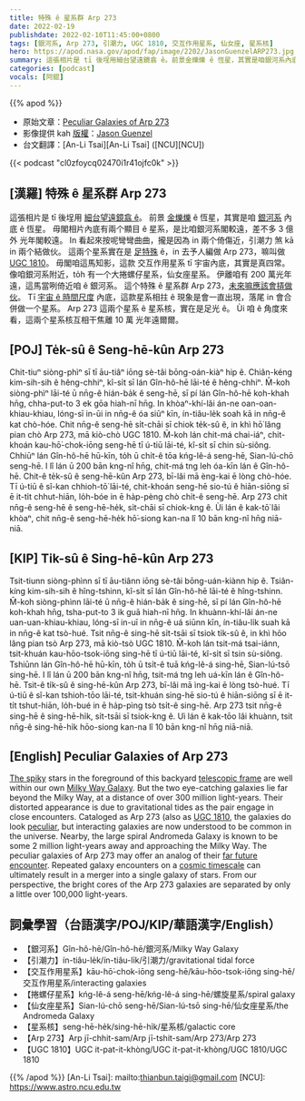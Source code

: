 ```yaml
---
title: 特殊 ê 星系群 Arp 273
date: 2022-02-19
publishdate: 2022-02-10T11:45:00+0800
tags: [銀河系, Arp 273, 引潮力, UGC 1810, 交互作用星系, 仙女座, 星系核]
hero: https://apod.nasa.gov/apod/fap/image/2202/JasonGuenzelARP273.jpg
summary: 這張相片是 tī 後埕用細台望遠鏡翕 ê。前景金爍爍 ê 恆星，其實是咱銀河系內底 ê 恆星。
categories: [podcast]
vocals: [阿錕]
---
```


{{% apod %}}

- 原始文章：[Peculiar Galaxies of Arp 273](https://apod.nasa.gov/apod/ap220210.html)
- 影像提供 kah [版權][copyright]：[Jason Guenzel](https://www.facebook.com/TheVastReaches)
- 台文翻譯：[An-Li Tsai][An-Li Tsai] ([NCU][NCU])

{{< podcast "cl0zfoycq02470i1r41ojfc0k" >}}

## [漢羅] 特殊 ê 星系群 Arp 273
這張相片是 tī 後埕用 [細台望遠鏡翕 ê][telescopic frame]。
前景 [金爍爍][The spiky] ê 恆星，其實是咱 [銀河系][Milky Way Galaxy] 內底 ê 恆星。
毋閣相片內底有兩个顯目 ê 星系，是比咱銀河系閣較遠，差不多 3 億外 光年閣較遠。
In 看起來按呢彎彎曲曲，攏是因為 in 兩个倚傷近，引潮力 煞 kā in 兩个結做伙。
這兩个星系實在是 [足特殊][peculiar] ê，in 去予人編做 Arp 273，嘛叫做 [UGC 1810][UGC 1810]。
毋閣咱這馬知影，這款 交互作用星系 tī 宇宙內底，其實是真四常。
像咱銀河系附近，to̍h 有一个大捲螺仔星系，仙女座星系。
伊離咱有 200 萬光年遠，這馬當咧倚近咱 ê 銀河系。
這个特殊 ê 星系群 Arp 273，[未來嘛應該會挵做伙][far future encounter]。
Tī [宇宙 ê 時間尺度][cosmic timescale] 內底，這款星系相拄 ê 現象是會一直出現，落尾 in 會合併做一个星系。
Arp 273 這兩个星系 ê 星系核，實在是足光 ê。
Ùi 咱 ê 角度來看，這兩个星系核互相干焦離 10 萬 光年遠爾爾。


## [POJ] Te̍k-sû ê Seng-hē-kûn Arp 273
Chit-tiuⁿ siòng-phìⁿ sī tī āu-tiâⁿ iōng sè-tâi bōng-oán-kiàⁿ hip ê.
Chiân-kéng kim-sih-sih ê hêng-chhiⁿ, kî-si̍t sī lán Gîn-hô-hē lāi-té ê hêng-chhiⁿ.
M̄-koh siòng-phìⁿ lāi-té ū nn̄g-ê hián-ba̍k ê seng-hē, sī pí lán Gîn-hô-hē koh-khah hn̄g, chha-put-to 3 ek gōa hiah-nī hn̄g.
In khòaⁿ-khí-lâi án-ne oan-oan-khiau-khiau, lóng-sī in-ūi in nn̄g-ê óa siūⁿ kīn, ín-tiâu-le̍k soah kā in nn̄g-ê kat chò-hóe.
Chit nn̄g-ê seng-hē si̍t-chāi sī chiok te̍k-sû ê, in khì hō͘ lâng pian chò Arp 273, mā kiò-chò UGC 1810.
M̄-koh lán chit-má chai-iáⁿ, chit-khoán kau-hō͘-chok-iōng seng-hē tī ú-tiū lāi-té, kî-si̍t sī chin sù-siông.
Chhiūⁿ lán Gîn-hô-hē hū-kīn, to̍h ū chi̍t-ê tōa kńg-lê-á seng-hē, Sian-lú-chō seng-hē.
I lî lán ū 200 bān kng-nî hn̄g, chit-má tng leh óa-kīn lán ê Gîn-hô-hē.
Chit-ê te̍k-sû ê seng-hē-kûn Arp 273, bī-lâi mā èng-kai ē lòng chò-hóe.
Tī ú-tiū ê sî-kan chhioh-tō͘ lāi-té, chit-khoán seng-hē sio-tú ê hiān-siōng sī ē it-ti̍t chhut-hiān, lo̍h-bóe in ē ha̍p-pèng chò chi̍t-ê seng-hē.
Arp 273 chit nn̄g-ê seng-hē ê seng-hē-he̍k, si̍t-chāi sī chiok-kng ê.
Ùi lán ê kak-tō͘ lâi khòaⁿ, chit nn̄g-ê seng-hē-he̍k hō͘-siong kan-na lî 10 bān kng-nî hn̄g niā-niā.

## [KIP] Ti̍k-sû ê Sing-hē-kûn Arp 273
Tsit-tiunn siòng-phìnn sī tī āu-tiânn iōng sè-tâi bōng-uán-kiànn hip ê.
Tsiân-kíng kim-sih-sih ê hîng-tshinn, kî-si̍t sī lán Gîn-hô-hē lāi-té ê hîng-tshinn.
M̄-koh siòng-phìnn lāi-té ū nn̄g-ê hián-ba̍k ê sing-hē, sī pí lán Gîn-hô-hē koh-khah hn̄g, tsha-put-to 3 ik guā hiah-nī hn̄g.
In khuànn-khí-lâi án-ne uan-uan-khiau-khiau, lóng-sī in-uī in nn̄g-ê uá siūnn kīn, ín-tiâu-li̍k suah kā in nn̄g-ê kat tsò-hué.
Tsit nn̄g-ê sing-hē si̍t-tsāi sī tsiok ti̍k-sû ê, in khì hōo lâng pian tsò Arp 273, mā kiò-tsò UGC 1810.
M̄-koh lán tsit-má tsai-iánn, tsit-khuán kau-hōo-tsok-iōng sing-hē tī ú-tiū lāi-té, kî-si̍t sī tsin sù-siông.
Tshiūnn lán Gîn-hô-hē hū-kīn, to̍h ū tsi̍t-ê tuā kńg-lê-á sing-hē, Sian-lú-tsō sing-hē.
I lî lán ū 200 bān kng-nî hn̄g, tsit-má tng leh uá-kīn lán ê Gîn-hô-hē.
Tsit-ê ti̍k-sû ê sing-hē-kûn Arp 273, bī-lâi mā ìng-kai ē lòng tsò-hué.
Tī ú-tiū ê sî-kan tshioh-tōo lāi-té, tsit-khuán sing-hē sio-tú ê hiān-siōng sī ē it-ti̍t tshut-hiān, lo̍h-bué in ē ha̍p-pìng tsò tsi̍t-ê sing-hē.
Arp 273 tsit nn̄g-ê sing-hē ê sing-hē-hi̍k, si̍t-tsāi sī tsiok-kng ê.
Uì lán ê kak-tōo lâi khuànn, tsit nn̄g-ê sing-hē-hi̍k hōo-siong kan-na lî 10 bān kng-nî hn̄g niā-niā.

## [English] Peculiar Galaxies of Arp 273
[The spiky][The spiky] stars in the foreground of this backyard [telescopic frame][telescopic frame] are well within our own [Milky Way Galaxy][Milky Way Galaxy].
But the two eye-catching galaxies lie far beyond the Milky Way, at a distance of over 300 million light-years.
Their distorted appearance is due to gravitational tides as the pair engage in close encounters.
Cataloged as Arp 273 (also as [UGC 1810][UGC 1810], the galaxies do look [peculiar][peculiar], but interacting galaxies are now understood to be common in the universe.
Nearby, the large spiral Andromeda Galaxy is known to be some 2 million light-years away and approaching the Milky Way.
The peculiar galaxies of Arp 273 may offer an analog of their [far future encounter][far future encounter].
Repeated galaxy encounters on a [cosmic timescale][cosmic timescale] can ultimately result in a merger into a single galaxy of stars.
From our perspective, the bright cores of the Arp 273 galaxies are separated by only a little over 100,000 light-years.

## 詞彙學習（台語漢字/POJ/KIP/華語漢字/English）

- 【銀河系】Gîn-hô-hē/Gîn-hô-hē/銀河系/Milky Way Galaxy
- 【引潮力】ín-tiâu-le̍k/ín-tiâu-li̍k/引潮力/gravitational tidal force
- 【交互作用星系】kāu-hō͘-chok-iōng seng-hē/kāu-hōo-tsok-iōng sing-hē/交互作用星系/interacting galaxies
- 【捲螺仔星系】kńg-lê-á seng-hē/kńg-lê-á sing-hē/螺旋星系/spiral galaxy
- 【仙女座星系】Sian-lú-chō seng-hē/Sian-lú-tsō sing-hē/仙女座星系/the Andromeda Galaxy
- 【星系核】seng-hē-he̍k/sing-hē-hi̍k/星系核/galactic core
- 【Arp 273】Arp jī-chhit-sam/Arp jī-tshit-sam/Arp 273/Arp 273
- 【UGC 1810】UGC it-pat-it-khòng/UGC it-pat-it-khòng/UGC 1810/UGC 1810

{{% /apod %}}
[An-Li Tsai]: mailto:thianbun.taigi@gmail.com
[NCU]: https://www.astro.ncu.edu.tw

[copyright]: https://apod.nasa.gov/apod/fap/lib/about_apod.html#srapply

[The spiky]:https://apod.nasa.gov/apod/ap121013.html
[telescopic frame]:https://www.facebook.com/photo?fbid=891571145039234&set=a.640238843505800
[Milky Way Galaxy]:https://www.nasa.gov/jpl/charting-the-milky-way-from-the-inside-out
[UGC 1810]:https://apod.nasa.gov/apod/ap201018.html
[peculiar]:http://nedwww.ipac.caltech.edu/level5/Arp/frames.html
[far future encounter]:https://science.nasa.gov/science-news/science-at-nasa/2012/31may_andromeda/
[cosmic timescale]:https://apod.nasa.gov/apod/ap060323.html
